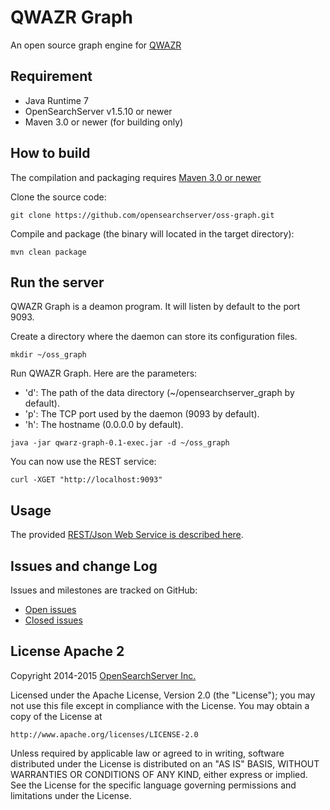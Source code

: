 QWAZR Graph
===========

An open source graph engine for [QWAZR](https://www.qwazr.com)

Requirement
-----------

- Java Runtime 7
- OpenSearchServer v1.5.10 or newer
- Maven 3.0 or newer (for building only)

How to build
------------

The compilation and packaging requires [Maven 3.0 or newer](http://maven.apache.org/)

Clone the source code:

```shell
git clone https://github.com/opensearchserver/oss-graph.git
```

Compile and package (the binary will located in the target directory):

```shell
mvn clean package
```

Run the server
--------------

QWAZR Graph is a deamon program. It will listen by default to the port 9093.

Create a directory where the daemon can store its configuration files.

```shell
mkdir ~/oss_graph
```

Run QWAZR Graph. Here are the parameters:

- 'd': The path of the data directory (~/opensearchserver_graph by default).
- 'p': The TCP port used by the daemon (9093 by default).
- 'h': The hostname (0.0.0.0 by default).

```shell
java -jar qwarz-graph-0.1-exec.jar -d ~/oss_graph
```

You can now use the REST service:

```
curl -XGET "http://localhost:9093"
```

Usage
-----

The provided [REST/Json Web Service is described here](src/doc/usage.md).

Issues and change Log
---------------------

Issues and milestones are tracked on GitHub:

- [Open issues](https://github.com/qwazr/qwazr-graph/issues?q=is%3Aopen+is%3Aissue)
- [Closed issues](https://github.com/qwazr/qwazr-graph/issues?q=is%3Aissue+is%3Aclosed)

License Apache 2
----------------

Copyright 2014-2015 [OpenSearchServer Inc.](http://www.opensearchserver.com)


Licensed under the Apache License, Version 2.0 (the "License");
you may not use this file except in compliance with the License.
You may obtain a copy of the License at

    http://www.apache.org/licenses/LICENSE-2.0

Unless required by applicable law or agreed to in writing, software
distributed under the License is distributed on an "AS IS" BASIS,
WITHOUT WARRANTIES OR CONDITIONS OF ANY KIND, either express or implied.
See the License for the specific language governing permissions and
limitations under the License.